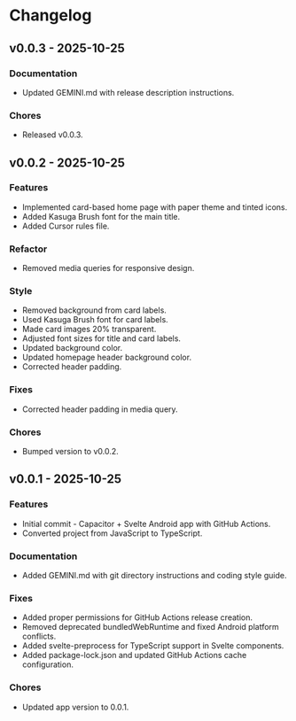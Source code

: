 # Changelog

## v0.0.3 - 2025-10-25
### Documentation
- Updated GEMINI.md with release description instructions.

### Chores
- Released v0.0.3.

## v0.0.2 - 2025-10-25
### Features
- Implemented card-based home page with paper theme and tinted icons.
- Added Kasuga Brush font for the main title.
- Added Cursor rules file.

### Refactor
- Removed media queries for responsive design.

### Style
- Removed background from card labels.
- Used Kasuga Brush font for card labels.
- Made card images 20% transparent.
- Adjusted font sizes for title and card labels.
- Updated background color.
- Updated homepage header background color.
- Corrected header padding.

### Fixes
- Corrected header padding in media query.

### Chores
- Bumped version to v0.0.2.

## v0.0.1 - 2025-10-25
### Features
- Initial commit - Capacitor + Svelte Android app with GitHub Actions.
- Converted project from JavaScript to TypeScript.

### Documentation
- Added GEMINI.md with git directory instructions and coding style guide.

### Fixes
- Added proper permissions for GitHub Actions release creation.
- Removed deprecated bundledWebRuntime and fixed Android platform conflicts.
- Added svelte-preprocess for TypeScript support in Svelte components.
- Added package-lock.json and updated GitHub Actions cache configuration.

### Chores
- Updated app version to 0.0.1.